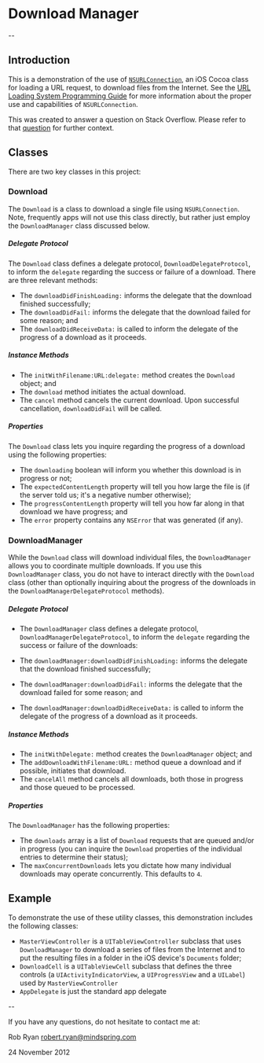 # Download Manager

--

## Introduction

This is a demonstration of the use of [`NSURLConnection`](https://developer.apple.com/library/ios/#documentation/Cocoa/Reference/Foundation/Classes/NSURLConnection_Class/Reference/Reference.html), an iOS Cocoa class for loading a URL request, to download files from the Internet. See the [URL Loading System Programming Guide](https://developer.apple.com/library/ios/#documentation/Cocoa/Conceptual/URLLoadingSystem/URLLoadingSystem.html#//apple_ref/doc/uid/10000165i) for more information about the proper use and capabilities of `NSURLConnection`.

This was created to answer a question on Stack Overflow. Please refer to that [question](http://stackoverflow.com/questions/13363858/ios-copy-file-to-new-folder-in-documents-directory-not-working/13364673#13364673) for further context.

## Classes

There are two key classes in this project:

### Download

The `Download` is a class to download a single file using `NSURLConnection`. Note, frequently apps will not use this class directly, but rather just employ the `DownloadManager` class discussed below.

##### Delegate Protocol

The `Download` class defines a delegate protocol, `DownloadDelegateProtocol`, to inform the `delegate` regarding the success or failure of a download. There are three relevant methods:

- The `downloadDidFinishLoading:` informs the delegate that the download finished successfully;
- The `downloadDidFail:` informs the delegate that the download failed for some reason; and
- The `downloadDidReceiveData:` is called to inform the delegate of the progress of a download as it proceeds.

##### Instance Methods

- The `initWithFilename:URL:delegate:` method creates the `Download` object; and
- The `download` method initiates the actual download.
- The `cancel` method cancels the current download. Upon successful cancellation, `downloadDidFail` will be called.

##### Properties

The `Download` class lets you inquire regarding the progress of a download using the following properties:

- The `downloading` boolean will inform you whether this download is in progress or not;
- The `expectedContentLength` property will tell you how large the file is (if the server told us; it's a negative number otherwise);
- The `progressContentLength` property will tell you how far along in that download we have progress; and
- The `error` property contains any `NSError` that was generated (if any).

### DownloadManager

While the `Download` class will download individual files, the `DownloadManager` allows you to coordinate multiple downloads. If you use this `DownloadManager` class, you do not have to interact directly with the `Download` class (other than optionally inquiring about the progress of the downloads in the `DownloadManagerDelegateProtocol` methods).

##### Delegate Protocol

- The `DownloadManager` class defines a delegate protocol, `DownloadManagerDelegateProtocol`, to inform the `delegate` regarding the success or failure of the downloads:

- The `downloadManager:downloadDidFinishLoading:` informs the delegate that the download finished successfully;
- The `downloadManager:downloadDidFail:` informs the delegate that the download failed for some reason; and
- The `downloadManager:downloadDidReceiveData:` is called to inform the delegate of the progress of a download as it proceeds.

##### Instance Methods

- The `initWithDelegate:` method creates the `DownloadManager` object; and
- The `addDownloadWithFilename:URL:` method queue a download and if possible, initiates that download.
- The `cancelAll` method cancels all downloads, both those in progress and those queued to be processed.

##### Properties

The `DownloadManager` has the following properties:

- The `downloads` array is a list of `Download` requests that are queued and/or in progress (you can inquire the `Download` properties of the individual entries to determine their status);
- The `maxConcurrentDownloads` lets you dictate how many individual downloads may operate concurrently. This defaults to `4`.

## Example

To demonstrate the use of these utility classes, this demonstration includes the following classes:

- `MasterViewController` is a `UITableViewController` subclass that uses `DownloadManager` to download a series of files from the Internet and to put the resulting files in a folder in the iOS device's `Documents` folder;
- `DownloadCell` is a `UITableViewCell` subclass that defines the three controls (a `UIActivityIndicatorView`, a `UIProgressView` and a `UILabel`) used by `MasterViewController`
- `AppDelegate` is just the standard app delegate

--

If you have any questions, do not hesitate to contact me at:

Rob Ryan
robert.ryan@mindspring.com

24 November 2012

